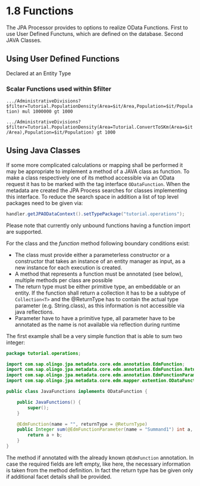 # 1.8 Functions

The JPA Processor provides to options to realize OData Functions. First to use User Defined Functuns, which are defined on the database. Second JAVA Classes.

## Using User Defined Functions

Declared at an Entity Type

### Scalar Functions used within $filter

`.../AdministrativeDivisions?$filter=Tutorial.PopulationDensity(Area=$it/Area,Population=$it/Population) mul 1000000 gt 1000`

`.../AdministrativeDivisions?$filter=Tutorial.PopulationDensity(Area=Tutorial.ConvertToSKm(Area=$it/Area),Population=$it/Population) gt 1000`

## Using Java Classes
If some more complicated calculations or mapping shall be performed it may be appropriate to implement a method of a JAVA class as function. To make a class respectively one of its method accessible via an OData request it has to be marked with the tag interface `ODataFunction`. When the metadata are created the JPA Process searches for classes implementing this interface. To reduce the search space in addition a list of top level packages need to be given via:

```JAVA
handler.getJPAODataContext().setTypePackage("tutorial.operations");
```
Please note that currently only unbound functions having a function import are supported.

For the class and the _function_ method following boundary conditions exist:
- The class must provide either a parameterless constructor or a constructor that takes an instance of an entity manager as input, as a new instance for each execution is created.
- A method that represents a function must be annotated (see below), multiple methods per class are possible
- The return type must be either primitive type, an embeddable or an entity.  If the function shall return a collection it has to be a subtype of `Collection<T>` and the @ReturnType has to contain the actual type parameter (e.g. String.class), as this information is not accessible via java reflections.
- Parameter have to have a primitive type, all parameter have to be annotated as the name is not available via reflection during runtime

The first example shall be a very simple function that is able to sum two integer:
```JAVA
package tutorial.operations;

import com.sap.olingo.jpa.metadata.core.edm.annotation.EdmFunction;
import com.sap.olingo.jpa.metadata.core.edm.annotation.EdmFunction.ReturnType;
import com.sap.olingo.jpa.metadata.core.edm.annotation.EdmFunctionParameter;
import com.sap.olingo.jpa.metadata.core.edm.mapper.extention.ODataFunction;

public class JavaFunctions implements ODataFunction {

	public JavaFunctions() {
		super();
	}

	@EdmFunction(name = "", returnType = @ReturnType)
	public Integer sum(@EdmFunctionParameter(name = "Summand1") int a, @EdmFunctionParameter(name = "Summand2") int b) {
		return a + b;
	}
}
```

The method if annotated with the already known `@EdmFunction` annotation. In case the required fields are left empty, like here, the necessary information is taken from the method definition. In fact the return type has be given only if additional facet details shall be provided.
